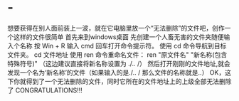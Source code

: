 # -
想要获得在别人面前装上一波，就在它电脑里放一个“无法删除”的文件吧，创作一个这样的文件很简单
首先来到windows桌面
先创建一个人畜无害的文件夹随便输入个名称
按 Win + R 输入 cmd 回车打开命令提示符。
使用 cd 命令导航到目标文件夹。
    cd 文件地址
使用 ren 命令重命名文件：
    ren "原文件名" "新名称(包含特殊符号)"   （这边建议直接将新名称设置为 ./.. /）
然后打开刚刚的文件地址,就会发现一个名为‘新名称’的文件（如果输入的是./.. / 那么文件的名称就是..）
OK，这下你就得到了一个无法删除的文件，同时它所在的文件地址上的上级全部无法删除了
CONGRATULATIONS!!!
